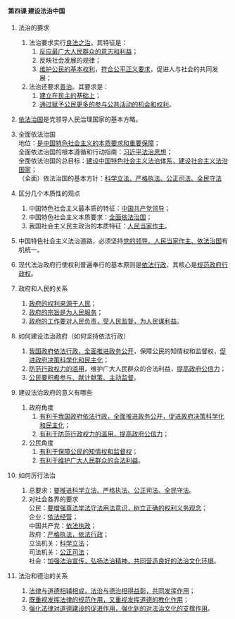 #### 第四课 建设法治中国

1. 法治的要求
    1. 法治要求实行<u>良法之治</u>。其特征是：
        1. <u>反应最广大人民群众的意志和利益</u>；
        2. 反映社会发展的规律；
        3. <u>维护公民的基本权利</u>，<u>符合公平正义要求</u>，促进人与社会的共同发展；
    2. 法治还要求<u>善治</u>。其要求是：
        1. <u>建立在民主的基础上</u>；
        2. <u>通过赋予公民更多的参与公共活动的机会和权利</u>。

2. <u>依法治国</u>是党领导人民治理国家的基本方略。
3. 全面依法治国<br>
    地位：<u>是中国特色社会主义的本质要求和重要保障</u>；<br>
    全面依法治国的根本遵循和行动指南：<u>习近平法治思想</u>；<br>
    全面依法治国的总目标：<u>建设中国特色社会主义法治体系，建设社会主义法治国家</u>；<br>
    （全面）依法治国的基本方针：<u>科学立法、严格执法、公正司法、全民守法</u>
4. 区分几个本质性的观点
    1. 中国特色社会主义最本质的特征：<u>中国共产党领导</u>；
    2. 中国特色社会主义本质要求：<u>全面依法治国</u>；
    3. 我国社会主义民主政治的本质特征：<u>人民当家作主</u>。
5. 中国特色社会主义法治道路，必须坚持<u>党的领导、人民当家作主、依法治国</u>有机统一。
6. 现代法治政府行使权利普遍奉行的基本原则是<u>依法行政</u>，其核心是<u>规范政府行政权</u>。
7. 政府和人民的关系
    1. <u>政府的权利来源于人民</u>；
    2. <u>政府的宗旨是为人民服务</u>；
    3. <u>政府的工作要对人民负责，受人民监督，为人民谋利益</u>。

8. 如何建设法治政府（如何坚持依法行政）
    1. <u>我国政府依法行政，全面推进政务公开</u>，保障公民的知情权和监督权，<u>促进政府决策科学化和民主化</u>；
    2. <u>防范行政权力的滥用</u>，维护广大人民群众的合法利益，<u>提高政府公信力</u>；
    3. <u>公民要积极参与、献计献策、主动监督</u>。

9. 建设法治政府的意义有哪些
    1. 政府角度
        1. <u>有利于我国政府依法行政，全面推进政务公开，促进政府决策科学化和民主化</u>；
        2. <u>有利于防范行政权力的滥用，提高政府公信力</u>；
    2. 公民角度
        1. <u>有利于保障公民的知情权和监督权</u>；
        2. <u>有利于维护广大人民群众的合法利益</u>。

10. 如何厉行法治
    1. 总要求：<u>要推进科学立法、严格执法、公正司法、全民守法</u>。
    2. 对社会各界的要求<br>
        公民：<u>要增强尊法学法守法用法意识，树立正确的权利义务观念</u>；<br>
        企业：<u>依法经营</u>；<br>
        中国共产党：<u>依法执政</u>；<br>
        政府：<u>严格执法，依法行政</u>；<br>
        立法机关：<u>科学立法</u>；<br>
        司法机关：<u>公正司法</u>；<br>
        社会：<u>加强法治宣传，弘扬法治精神，共同营造良好的法治文化环境</u>。<br>

11. 法治和德治的关系
    1. <u>法律与道德相辅相成，法治与德治相得益彰，共同发挥作用</u>；
    2. <u>既重视发挥法律的规范作用，又重视发挥道德的教化作用</u>；
    3. <u>强化法律对道德建设的促进作用，强化到的对法治文化的支撑作用</u>。